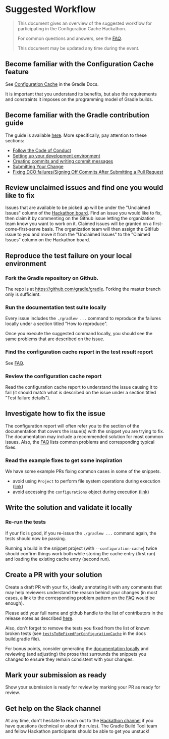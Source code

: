 # Suggested Workflow

> This document gives an overview of the suggested workflow for participating in the Configuration Cache Hackathon.
>
> For common questions and answers, see the [FAQ](faq.md).
>
> This document may be updated any time during the event.

## Become familiar with the Configuration Cache feature

See [Configuration Cache](https://docs.gradle.org/nightly/userguide/configuration_cache.html#config_cache) in the Gradle Docs.

It is important that you understand its benefits, but also the requirements and constraints it imposes on the programming model of Gradle builds.

## Become familiar with the Gradle contribution guide

The guide is available [here](https://github.com/gradle/gradle/blob/master/CONTRIBUTING.md). More specifically, pay attention to these sections:
* [Follow the Code of Conduct](https://github.com/gradle/gradle/blob/master/CONTRIBUTING.md#follow-the-code-of-conduct)
* [Setting up your development environment](https://github.com/gradle/gradle/blob/master/CONTRIBUTING.md#setting-up-your-development-environment)
* [Creating commits and writing commit messages](https://github.com/gradle/gradle/blob/master/CONTRIBUTING.md#creating-commits-and-writing-commit-messages)
* [Submitting Your Change](https://github.com/gradle/gradle/blob/master/CONTRIBUTING.md#submitting-your-change)
* [Fixing DCO failures/Signing Off Commits After Submitting a Pull Request](https://github.com/gradle/gradle/blob/master/CONTRIBUTING.md#fixing-dco-failuressigning-off-commits-after-submitting-a-pull-request)

## Review unclaimed issues and find one you would like to fix

Issues that are available to be picked up will be under the "Unclaimed Issues" column of the [Hackathon board](https://github.com/orgs/gradle/projects/43/). Find an issue you would like to fix, then claim it by commenting on the Github issue letting the organization team know you want to work on it. Claimed issues will be granted on a first-come-first-serve basis. The organization team will then assign the GitHub issue to you and move it from the "Unclaimed Issues" to the "Claimed Issues" column on the Hackathon board.

## Reproduce the test failure on your local environment

### Fork the Gradle repository on Github.

The repo is at https://github.com/gradle/gradle. Forking the master branch only is sufficient.

### Run the documentation test suite locally

Every issue includes the `./gradlew ...` command to reproduce the failures locally under a section titled "How to reproduce".  

Once you execute the suggested command locally, you should see the same problems that are described on the issue. 

### Find the configuration cache report in the test result report

See [FAQ](faq.md#where-do-i-find-the-configuration-cache-report).

### Review the configuration cache report

Read the configuration cache report to understand the issue causing it to fail (it should match what is described on the issue under a section titled "Test failure details").
 
## Investigate how to fix the issue

The configuration report will often refer you to the section of the documentation that covers the issue(s) with the snippet you are trying to fix. The documentation may include a recommended solution for most common issues. Also, the [FAQ](faq.md) lists common problems and corresponding typical fixes.

### Read the example fixes to get some inspiration

We have some example PRs fixing common cases in some of the snippets. 

* avoid using `Project` to perform file system operations during execution ([link](https://github.com/gradle/gradle/pull/21555/files#r948986470))
* avoid accessing the `configurations` object during execution ([link](https://github.com/gradle/gradle/pull/21555/files#r948983984))

## Write the solution and validate it locally

### Re-run the tests

If your fix is good, if you re-issue the `./gradlew ...` command again, the tests should now be passing.

Running a build in the snippet project (with `--configuration-cache`) twice should confirm things work both while storing the cache entry (first run) and loading the existing cache entry (second run).

## Create a PR with your solution

Create a draft PR with your fix, ideally annotating it with any comments that may help reviewers understand the reason behind your changes (in most cases, a link to the corresponding problem pattern on the [FAQ](faq.md) would be enough).

Please add your full name and github handle to the list of contributors in the release notes as described [here](https://github.com/gradle/gradle/blob/master/subprojects/docs/src/docs/release/notes.md?plain=1#L6).

Also, don't forget to remove the tests you fixed from the list of known broken tests (see [`testsToBeFixedForConfigurationCache`](https://github.com/gradle/gradle/blob/8dc15820bb8471dac12555738ca31d238314b451/subprojects/docs/build.gradle#L753) in the docs build.gradle file).

For bonus points, consider generating the [documentation locally](faq.md#how-to-build-the-docs-locally-so-i-can-find-and-fix-consistency-issues-with-the-prose) and reviewing (and adjusting) the prose that surrounds the snippets you changed to ensure they remain consistent with your changes.

##  Mark your submission as ready

Show your submission is ready for review by marking your PR as ready for review.

## Get help on the Slack channel

At any time, don't hesitate to reach out to the [Hackathon channel](https://app.slack.com/client/TA7ULVA9K/C013WEPGQF9) if you have questions (technical or about the rules). The Gradle Build Tool team and fellow Hackathon participants should be able to get you unstuck!
